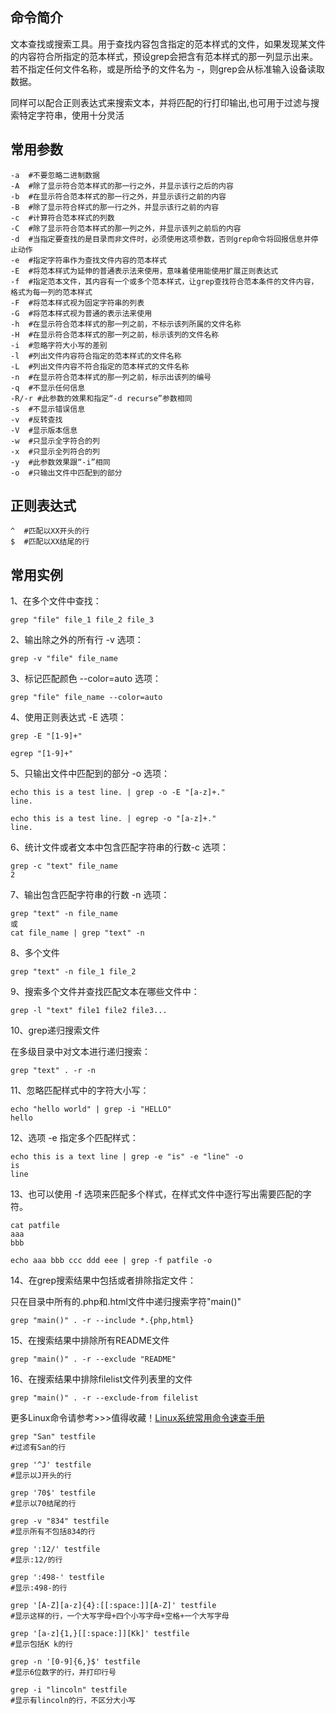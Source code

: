 ## 命令简介

文本查找或搜索工具。用于查找内容包含指定的范本样式的文件，如果发现某文件的内容符合所指定的范本样式，预设grep会把含有范本样式的那一列显示出来。若不指定任何文件名称，或是所给予的文件名为 -，则grep会从标准输入设备读取数据。

同样可以配合正则表达式来搜索文本，并将匹配的行打印输出,也可用于过滤与搜索特定字符串，使用十分灵活

## 常用参数

```
-a  #不要忽略二进制数据
-A  #除了显示符合范本样式的那一行之外，并显示该行之后的内容
-b  #在显示符合范本样式的那一行之外，并显示该行之前的内容
-B  #除了显示符合样式的那一行之外，并显示该行之前的内容
-c  #计算符合范本样式的列数
-C  #除了显示符合范本样式的那一列之外，并显示该列之前后的内容
-d  #当指定要查找的是目录而非文件时，必须使用这项参数，否则grep命令将回报信息并停止动作
-e  #指定字符串作为查找文件内容的范本样式
-E  #将范本样式为延伸的普通表示法来使用，意味着使用能使用扩展正则表达式
-f  #指定范本文件，其内容有一个或多个范本样式，让grep查找符合范本条件的文件内容，格式为每一列的范本样式
-F  #将范本样式视为固定字符串的列表
-G  #将范本样式视为普通的表示法来使用
-h  #在显示符合范本样式的那一列之前，不标示该列所属的文件名称
-H  #在显示符合范本样式的那一列之前，标示该列的文件名称
-i  #忽略字符大小写的差别
-l  #列出文件内容符合指定的范本样式的文件名称
-L  #列出文件内容不符合指定的范本样式的文件名称
-n  #在显示符合范本样式的那一列之前，标示出该列的编号
-q  #不显示任何信息
-R/-r #此参数的效果和指定“-d recurse”参数相同
-s  #不显示错误信息
-v  #反转查找
-V  #显示版本信息 
-w  #只显示全字符合的列
-x  #只显示全列符合的列
-y  #此参数效果跟“-i”相同
-o  #只输出文件中匹配到的部分
```

## 正则表达式

```
^  #匹配以XX开头的行
$  #匹配以XX结尾的行
```

## 常用实例

1、在多个文件中查找：

```
grep "file" file_1 file_2 file_3
```

2、输出除之外的所有行 -v 选项：

```
grep -v "file" file_name
```

3、标记匹配颜色 --color=auto 选项：

```
grep "file" file_name --color=auto
```

4、使用正则表达式 -E 选项：

```
grep -E "[1-9]+"

egrep "[1-9]+"
```

5、只输出文件中匹配到的部分 -o 选项：

```
echo this is a test line. | grep -o -E "[a-z]+."
line.

echo this is a test line. | egrep -o "[a-z]+."
line.
```

6、统计文件或者文本中包含匹配字符串的行数-c 选项：

```
grep -c "text" file_name
2
```

7、输出包含匹配字符串的行数 -n 选项：

```
grep "text" -n file_name
或
cat file_name | grep "text" -n
```

8、多个文件

```
grep "text" -n file_1 file_2
```

9、搜索多个文件并查找匹配文本在哪些文件中：

```
grep -l "text" file1 file2 file3...
```

10、grep递归搜索文件

在多级目录中对文本进行递归搜索：

```
grep "text" . -r -n
```

11、忽略匹配样式中的字符大小写：

```
echo "hello world" | grep -i "HELLO"
hello
```

12、选项 -e 指定多个匹配样式：

```
echo this is a text line | grep -e "is" -e "line" -o
is
line
```

13、也可以使用 -f 选项来匹配多个样式，在样式文件中逐行写出需要匹配的字符。

```
cat patfile
aaa
bbb

echo aaa bbb ccc ddd eee | grep -f patfile -o
```

14、在grep搜索结果中包括或者排除指定文件：

只在目录中所有的.php和.html文件中递归搜索字符"main()"

```
grep "main()" . -r --include *.{php,html}
```

15、在搜索结果中排除所有README文件

```
grep "main()" . -r --exclude "README"
```

16、在搜索结果中排除filelist文件列表里的文件

```
grep "main()" . -r --exclude-from filelist
```

更多Linux命令请参考>>>值得收藏！[Linux系统常用命令速查手册](http://mp.weixin.qq.com/s?__biz=MzI0MDQ4MTM5NQ==&mid=2247500085&idx=2&sn=5455a50a3ec0fc0a69a7cc910a316ebe&chksm=e918a429de6f2d3f4ba700653b387459cb16dd4bf34cd42b4b0ef53c2dd91a53ce40abf0f2a2&scene=21#wechat_redirect)

```
grep "San" testfile 
#过滤有San的行

grep '^J' testfile 
#显示以J开头的行

grep '70$' testfile 
#显示以70结尾的行

grep -v "834" testfile 
#显示所有不包括834的行

grep ':12/' testfile 
#显示:12/的行 

grep ':498-' testfile 
#显示:498-的行

grep '[A-Z][a-z]{4}:[[:space:]][A-Z]' testfile 
#显示这样的行，一个大写字母+四个小写字母+空格+一个大写字母

grep '[a-z]{1,}[[:space:]][Kk]' testfile 
#显示包括K k的行

grep -n '[0-9]{6,}$' testfile 
#显示6位数字的行，并打印行号

grep -i "lincoln" testfile 
#显示有lincoln的行，不区分大小写
```